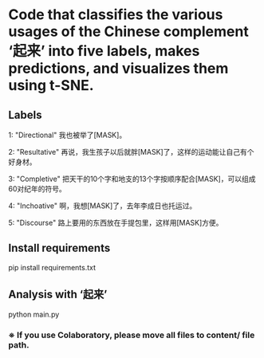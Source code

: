 # Code that classifies the various usages of the Chinese complement ‘起来’ into five labels, makes predictions, and visualizes them using t-SNE.

## Labels
1: "Directional" 我也被举了[MASK]。

2: "Resultative" 再说，我生孩子以后就胖[MASK]了，这样的运动能让自己有个好身材。

3: "Completive" 把天干的10个字和地支的13个字按顺序配合[MASK]，可以组成60对纪年的符号。	

4: "Inchoative" 啊，我想[MASK]了，去年李成日也托运过。	

5: "Discourse" 路上要用的东西放在手提包里，这样用[MASK]方便。

## Install requirements
pip install requirements.txt

## Analysis with ‘起来’
python main.py

### ※ If you use Colaboratory, please move all files to content/ file path.
